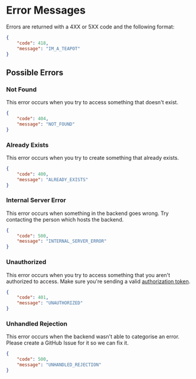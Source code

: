 # Error Messages

Errors are returned with a 4XX or 5XX code and the following format:

```json
{
    "code": 418,
    "message": "IM_A_TEAPOT"
}
```

## Possible Errors

### Not Found

This error occurs when you try to access something that doesn't exist.

```json
{
    "code": 404,
    "message": "NOT_FOUND"
}
```

### Already Exists

This error occurs when you try to create something that already exists.

```json
{
    "code": 400,
    "message": "ALREADY_EXISTS"
}
```

### Internal Server Error

This error occurs when something in the backend goes wrong. Try contacting the person which hosts the backend.

```json
{
    "code": 500,
    "message": "INTERNAL_SERVER_ERROR"
}
```

### Unauthorized

This error occurs when you try to access something that you aren't authorized to access. Make sure you're sending a valid [authorization token](/authorization).

```json
{
    "code": 401,
    "message": "UNAUTHORIZED"
}
```

### Unhandled Rejection

This error occurs when the backend wasn't able to categorise an error. Please create a GitHub Issue for it so we can fix it. 

```json
{
    "code": 500,
    "message": "UNHANDLED_REJECTION"
}
```